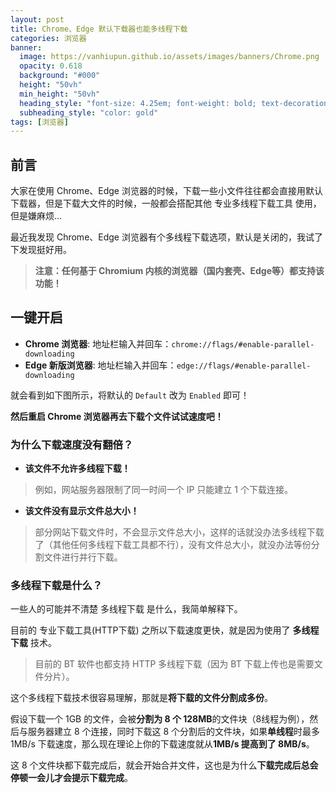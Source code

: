 ```yaml
---
layout: post
title: Chrome、Edge 默认下载器也能多线程下载
categories: 浏览器
banner:
  image: https://vanhiupun.github.io/assets/images/banners/Chrome.png
  opacity: 0.618
  background: "#000"
  height: "50vh"
  min_height: "50vh"
  heading_style: "font-size: 4.25em; font-weight: bold; text-decoration: underline"
  subheading_style: "color: gold"
tags: [浏览器]
---
```

## 前言
大家在使用 Chrome、Edge 浏览器的时候，下载一些小文件往往都会直接用默认下载器，但是下载大文件的时候，一般都会搭配其他 专业多线程下载工具 使用，但是嫌麻烦...

最近我发现 Chrome、Edge 浏览器有个多线程下载选项，默认是关闭的，我试了下发现挺好用。

> **注意：任何基于 Chromium 内核的浏览器（国内套壳、Edge等）都支持该功能！**    

## 一键开启
- **Chrome 浏览器**: 地址栏输入并回车：`chrome://flags/#enable-parallel-downloading`
- **Edge 新版浏览器**: 地址栏输入并回车：`edge://flags/#enable-parallel-downloading`

就会看到如下图所示，将默认的 `Default` 改为 `Enabled` 即可！

**然后重启 Chrome 浏览器再去下载个文件试试速度吧！**

### 为什么下载速度没有翻倍？

- **该文件不允许多线程下载！**
> 例如，网站服务器限制了同一时间一个 IP 只能建立 1 个下载连接。

- **该文件没有显示文件总大小！**
> 部分网站下载文件时，不会显示文件总大小，这样的话就没办法多线程下载了（其他任何多线程下载工具都不行），没有文件总大小，就没办法等份分割文件进行并行下载。

### 多线程下载是什么？

一些人的可能并不清楚 多线程下载 是什么，我简单解释下。

目前的 专业下载工具(HTTP下载) 之所以下载速度更快，就是因为使用了 **多线程下载** 技术。
> 目前的 BT 软件也都支持 HTTP 多线程下载（因为 BT 下载上传也是需要文件分片）。

这个多线程下载技术很容易理解，那就是**将下载的文件分割成多份**。

假设下载一个 1GB 的文件，会被**分割为 8 个 128MB**的文件块（8线程为例），然后与服务器建立 8 个连接，同时下载这 8 个分割后的文件块，如果**单线程**时最多 1MB/s 下载速度，那么现在理论上你的下载速度就从**1MB/s 提高到了 8MB/s**。

这 8 个文件块都下载完成后，就会开始合并文件，这也是为什么**下载完成后总会停顿一会儿才会提示下载完成**。